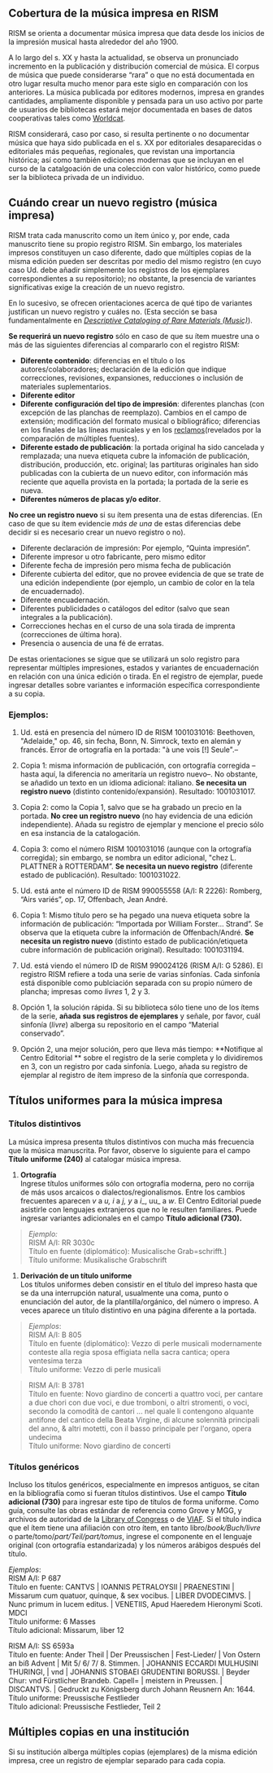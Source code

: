 ## Cobertura de la música impresa en RISM

RISM se orienta a documentar música impresa que data desde los inicios de la impresión musical hasta alrededor del año 1900.

A lo largo del s. XX y hasta la actualidad, se observa un pronunciado incremento en la publicación y distribución comercial de música. El corpus de música que puede considerarse “rara” o que no está documentada en otro lugar resulta mucho menor para este siglo en comparación con los anteriores. La música publicada por editores modernos, impresa en grandes cantidades, ampliamente disponible y pensada para un uso activo por parte de usuarios de bibliotecas estará mejor documentada en bases de datos cooperativas tales como [Worldcat](http://www.worldcat.org/).

RISM considerará, caso por caso, si resulta pertinente o no documentar música que haya sido publicada en el s. XX por editoriales desaparecidas o editoriales más pequeñas, regionales, que revistan una importancia histórica; así como también ediciones modernas que se incluyan en el curso de la catalgoación de una colección con valor histórico, como puede ser la biblioteca privada de un individuo.

## Cuándo crear un nuevo registro (música impresa)

RISM trata cada manuscrito como un ítem único y, por ende, cada manuscrito tiene su propio registro RISM. Sin embargo, los materiales impresos constituyen un caso diferente, dado que múltiples copias de la misma edición pueden ser descritas por medio del mismo registro (en cuyo caso Ud. debe añadir simplemente los registros de los ejemplares correspondientes a su repositorio); no obstante, la presencia de variantes significativas exige la creación de un nuevo registro.

En lo sucesivo, se ofrecen orientaciones acerca de qué tipo de variantes justifican un nuevo registro y cuáles no. (Esta sección se basa fundamentalmente en [_Descriptive Cataloging of Rare Materials (Music)_](http://http/rbms.info/dcrm/)).

**Se requerirá un nuevo registro** sólo en caso de que su ítem muestre una o más de las siguientes diferencias al compararlo con el registro RISM:

- **Diferente contenido**: diferencias en el título o los autores/colaboradores; declaración de la edición que indique correcciones, revisiones, expansiones, reducciones o inclusión de materiales suplementarios.
- **Diferente editor**
- **Diferente**  **configuración del tipo de impresión**: diferentes planchas (con excepción de las planchas de reemplazo). Cambios en el campo de extensión; modificación del formato musical o bibliográfico; diferencias en los finales de las líneas musicales y en los [reclamos](https://es.wikipedia.org/wiki/Reclamo_(libro))(revelados por la comparación de múltiples fuentes).
- **Diferente estado de publicación**: la portada original ha sido cancelada y remplazada; una nueva etiqueta cubre la infomación de publicación, distribución, producción, etc. original; las partituras originales han sido publicadas con la cubierta de un nuevo editor, con información más reciente que aquella provista en la portada; la portada de la serie es nueva.
- **Diferentes números de placas y/o editor**.

**No cree un registro nuevo** si su ítem presenta una de estas diferencias. (En caso de que su ítem evidencie _más de una_ de estas diferencias debe decidir si es necesario crear un nuevo registro o no).

- Diferente declaración de impresión: Por ejemplo, “Quinta impresión”.
- Diferente impresor u otro fabricante, pero mismo editor
- Diferente fecha de impresión pero misma fecha de publicación
- Diferente cubierta del editor, que no provee evidencia de que se trate de una edición independiente (por ejemplo, un cambio de color en la tela de encuadernado).
- Diferente encuadernación.
- Diferentes publicidades o catálogos del editor (salvo que sean integrales a la publicación).
- Correcciones hechas en el curso de una sola tirada de imprenta (correcciones de última hora).
- Presencia o ausencia de una fé de erratas.

De estas orientaciones se sigue que se utilizará un solo registro para representar múltiples impresiones, estados y variantes de encuadernación en relación con una única edición o tirada. En el registro de ejemplar, puede ingresar detalles sobre variantes e información específica correspondiente a su copia.

### Ejemplos:

1. Ud. está en presencia del número ID de RISM 1001031016: Beethoven, "Adelaide," op. 46, sin fecha, Bonn, N. Simrock, texto en alemán y francés. Error de ortografía en la portada: "à une vois [!] Seule".–

1. Copia 1: misma información de publicación, con ortografía corregida –hasta aquí, la diferencia no ameritaría un registro nuevo–. No obstante, se añadido un texto en un idioma adicional: italiano. **Se necesita un registro nuevo** (distinto contenido/expansión). Resultado: 1001031017.
2. Copia 2: como la Copia 1, salvo que se ha grabado un precio en la portada. **No cree un registro nuevo** (no hay evidencia de una edición independiente). Añada su registro de ejemplar y mencione el precio sólo en esa instancia de la catalogación.
3. Copia 3: como el número RISM 1001031016 (aunque con la ortografía corregida); sin embargo, se nombra un editor adicional, "chez L. PLATTNER à ROTTERDAM”. **Se necesita un nuevo registro** (diferente estado de publicación). Resultado: 1001031022.

2. Ud. está ante el número ID de RISM 990055558 (A/I: R 2226): Romberg, “Airs variés”, op. 17, Offenbach, Jean André.

1. Copia 1: Mismo título pero se ha pegado una nueva etiqueta sobre la información de publicación: “Importada por William Forster… Strand”. Se observa que la etiqueta cubre la información de Offenbach/André. **Se necesita un registro nuevo** (distinto estado de publicación/etiqueta cubre información de publicación original). Resultado: 1001031194.

3. Ud. está viendo el número ID de RISM 990024126 (RISM A/I: G 5286). El registro RISM refiere a toda una serie de varias sinfonías. Cada sinfonía está disponible como publciación separada con su propio número de plancha; impresas como _livres_ 1, 2 y 3.

1. Opción 1, la solución rápida. Si su biblioteca sólo tiene uno de los ítems de la serie, **añada**  **sus registros de ejemplares** y señale, por favor, cuál sinfonía (_livre_) alberga su repositorio en el campo “Material conservado”.
2. Opción 2, una mejor solución, pero que lleva más tiempo: **Notifique al Centro Editorial ** sobre el registro de la serie completa y lo dividiremos en 3, con un registro por cada sinfonía. Luego, añada su registro de ejemplar al registro de ítem impreso de la sinfonía que corresponda.

## Títulos uniformes para la música impresa

### Títulos distintivos

La música impresa presenta títulos distintivos con mucha más frecuencia que la música manuscrita. Por favor, observe lo siguiente para el campo **Título** **uniforme (240)** al catalogar música impresa.

1. **Ortografía**  
Ingrese títulos uniformes sólo con ortografía moderna, pero no corrija de más usos arcaicos o dialectos/regionalismos. Entre los cambios frecuentes aparecen _v_ a _u, i_ a _j, y_ a _i__, uu_ a _w_. El Centro Editorial puede asistirle con lenguajes extranjeros que no le resulten familiares. Puede ingresar variantes adicionales en el campo **Título adicional (730).**  

> _Ejemplo:_  
> RISM A/I: RR 3030c  
> Título en fuente (diplomático): Musicalische Grab=schrifft.]  
> Título uniforme: Musikalische Grabschrift

1. **Derivación de un título uniforme**  
Los títulos uniformes deben consistir en el título del impreso hasta que se da una interrupción natural, usualmente una coma, punto o enunciación del autor, de la plantilla/orgánico, del número o impreso. A veces aparece un título distintivo en una página diferente a la portada.  

> _Ejemplos_:  
> RISM A/I: B 805  
> Título en fuente (diplomático): Vezzo di perle musicali modernamente conteste alla regia sposa effigiata nella sacra cantica; opera ventesima terza  
> Título uniforme: Vezzo di perle musicali  
>  

> RISM A/I: B 3781   
> Título en fuente: Novo giardino de concerti a quattro voci, per cantare a due chori con due voci, e due tromboni, o altri stromenti, o voci, secondo la comodità de cantori ... nel quale li contengono alquante antifone del cantico della Beata Virgine, di alcune solennità principali del anno, & altri motetti, con il basso principale per l'organo, opera undecima  
> Título uniforme: Novo giardino de concerti

### Títulos genéricos

Incluso los títulos genéricos, especialmente en impresos antiguos, se citan en la bibliografía como si fueran títulos distintivos. Use el campo **Título adicional (730)** para ingresar este tipo de títulos de forma uniforme. Como guía, consulte las obras estándar de referencia como Grove y MGG, y archivos de autoridad de la [Library of Congress](http://id.loc.gov/authorities/names.html) o de [VIAF](http://www.viaf.org/). Si el título indica que el ítem tiene una afiliación con otro ítem, en tanto libro/_book/Buch/livre_ o parte/tomo/_part/Teil/part/tomus_, ingrese el componente en el lenguaje original (con ortografía estandarizada) y los números arábigos después del título.

_Ejemplos_:  
RISM A/I: P 687  
Título en fuente: CANTVS | IOANNIS PETRALOYSII | PRAENESTINI | Missarum cum quatuor, quinque, & sex vocibus. | LIBER DVODECIMVS. | Nunc primum in lucem editus. | VENETIIS, Apud Haeredem Hieronymi Scoti. MDCI  
Título uniforme: 6 Masses  
Título adicional: Missarum, liber 12

RISM A/I: SS 6593a   
Título en fuente: Ander Theil | Der Preussischen | Fest-Lieder/ | Von Ostern an biß Advent | Mit 5/ 6/ 7/ 8. Stimmen. | JOHANNIS ECCARDI MULHUSINI THURINGI, | vnd | JOHANNIS STOBAEI GRUDENTINI BORUSSI. | Beyder Chur: vnd Fürstlicher Brandeb. Capell= | meistern in Preussen. | DISCANTVS. | Gedruckt zu Königsberg durch Johann Reusnern An: 1644.  
Título uniforme: Preussische Festlieder  
Título adicional: Preussische Festlieder, Teil 2

## **Múltiples copias en una institución**

Si su institución alberga múltiples copias (ejemplares) de la misma edición impresa, cree un registro de ejemplar separado para cada copia.
